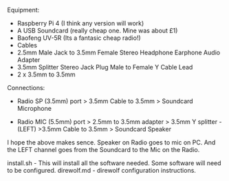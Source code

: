 

Equipment:

- Raspberry Pi 4 (I think any version will work)
- A USB Soundcard (really cheap one. Mine was about £1)
- Baofeng UV-5R (Its a fantasic cheap radio!)
- Cables
 - 2.5mm Male Jack to 3.5mm Female Stereo Headphone Earphone Audio Adapter
 - 3.5mm Splitter Stereo Jack Plug Male to Female Y Cable Lead
 - 2 x 3.5mm to 3.5mm 

Connections:

- Radio SP (3.5mm) port > 3.5mm Cable to 3.5mm > Soundcard Microphone

- Radio MIC (5.5mm) port > 2.5mm to 3.5mm adapter > 3.5mm Y splitter - (LEFT) >3.5mm Cable to 3.5mm > Soundcard Speaker

I hope the above makes sence. Speaker on Radio goes to mic on PC. And the LEFT channel goes from the Soundcard to the Mic on the Radio.

install.sh - This will install all the software needed. Some software will need to be configured.
direwolf.md - direwolf configuration instructions.
